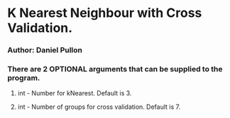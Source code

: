 # K Nearest Neighbour with Cross Validation.
### Author: Daniel Pullon

### There are 2 OPTIONAL arguments that can be supplied to the program.

1. int - Number for kNearest. Default is 3.

2. int - Number of groups for cross validation. Default is 7.
